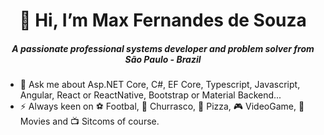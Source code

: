<h1 align="center">👋 Hi, I’m Max Fernandes de Souza</h1>
<h5 align="center">A passionate professional systems developer and problem solver from São Paulo - Brazil</h5>

- 💬 Ask me about Asp.NET Core, C#, EF Core, Typescript, Javascript, Angular, React or ReactNative, Bootstrap or Material Backend...
- ⚡ Always keen on ⚽ Footbal, 🍖 Churrasco, 🍕 Pizza, 🎮 VideoGame, 🍿 Movies and 📺 Sitcoms of course.

